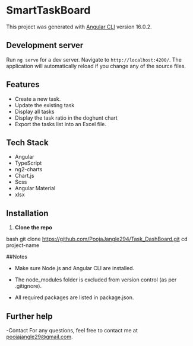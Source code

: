 # SmartTaskBoard

This project was generated with [Angular CLI](https://github.com/angular/angular-cli) version 16.0.2.

## Development server

Run `ng serve` for a dev server. Navigate to `http://localhost:4200/`. The application will automatically reload if you change any of the source files.

## Features
- Create a new task.
- Update the existing task
- Display all tasks
- Display the task ratio in the doghunt chart
- Export the tasks list into an Excel file.

##  Tech Stack
- Angular
- TypeScript
- ng2-charts
- Chart.js
- Scss
- Angular Material
- xlsx 

## Installation

1. **Clone the repo**

bash
git clone https://github.com/PoojaJangle294/Task_DashBoard.git
cd project-name

##Notes
- Make sure Node.js and Angular CLI are installed.

- The node_modules folder is excluded from version control (as per .gitignore).

- All required packages are listed in package.json.

## Further help
-Contact
For any questions, feel free to contact me at poojajangle29@gmail.com.
